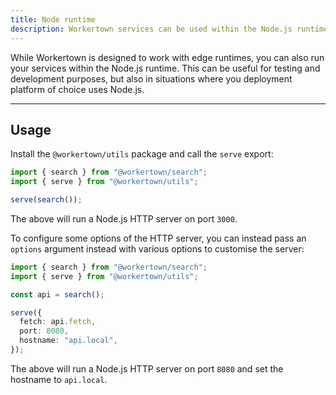 ```yaml
---
title: Node runtime
description: Workertown services can be used within the Node.js runtime too.
---
```


While Workertown is designed to work with edge runtimes, you can also run your
services within the Node.js runtime. This can be useful for testing and
development purposes, but also in situations where you deployment platform of
choice uses Node.js.

---

## Usage

Install the `@workertown/utils` package and call the `serve` export:

```typescript
import { search } from "@workertown/search";
import { serve } from "@workertown/utils";

serve(search());
```

The above will run a Node.js HTTP server on port `3000`.

To configure some options of the HTTP server, you can instead pass an `options`
argument instead with various options to customise the server:

```typescript
import { search } from "@workertown/search";
import { serve } from "@workertown/utils";

const api = search();

serve({
  fetch: api.fetch,
  port: 8080,
  hostname: "api.local",
});
```

The above will run a Node.js HTTP server on port `8080` and set the hostname to
`api.local`.
